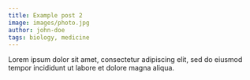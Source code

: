 ```yaml
---
title: Example post 2
image: images/photo.jpg
author: john-doe
tags: biology, medicine
---
```


Lorem ipsum dolor sit amet, consectetur adipiscing elit, sed do eiusmod tempor incididunt ut labore et dolore magna aliqua.
